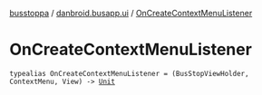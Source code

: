 [busstoppa](../index.md) / [danbroid.busapp.ui](index.md) / [OnCreateContextMenuListener](./-on-create-context-menu-listener.md)

# OnCreateContextMenuListener

`typealias OnCreateContextMenuListener = (BusStopViewHolder, ContextMenu, View) -> `[`Unit`](https://kotlinlang.org/api/latest/jvm/stdlib/kotlin/-unit/index.html)